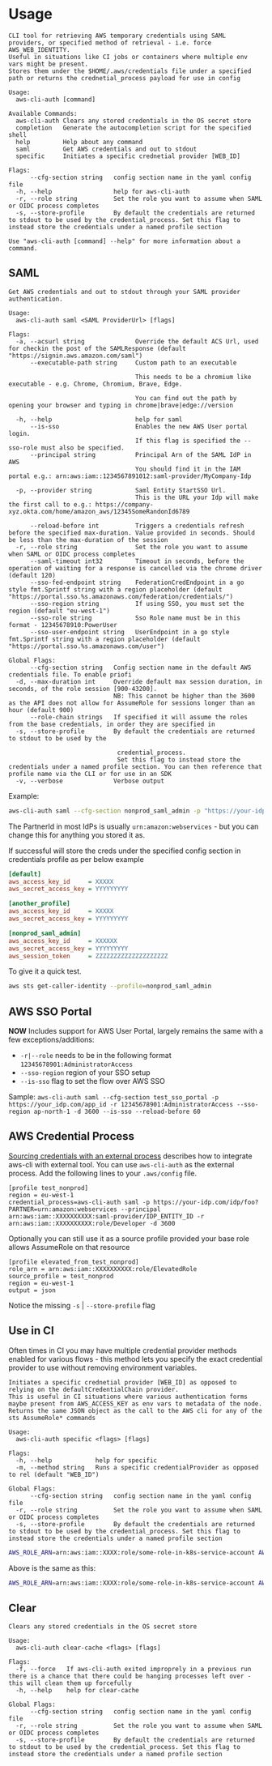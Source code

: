 
# Usage

```
CLI tool for retrieving AWS temporary credentials using SAML providers, or specified method of retrieval - i.e. force AWS_WEB_IDENTITY.
Useful in situations like CI jobs or containers where multiple env vars might be present.
Stores them under the $HOME/.aws/credentials file under a specified path or returns the crednetial_process payload for use in config

Usage:
  aws-cli-auth [command]

Available Commands:
  aws-cli-auth Clears any stored credentials in the OS secret store
  completion   Generate the autocompletion script for the specified shell
  help         Help about any command
  saml         Get AWS credentials and out to stdout
  specific     Initiates a specific crednetial provider [WEB_ID]

Flags:
      --cfg-section string   config section name in the yaml config file
  -h, --help                 help for aws-cli-auth
  -r, --role string          Set the role you want to assume when SAML or OIDC process completes
  -s, --store-profile        By default the credentials are returned to stdout to be used by the credential_process. Set this flag to instead store the credentials under a named profile section

Use "aws-cli-auth [command] --help" for more information about a command.
```

## SAML

```
Get AWS credentials and out to stdout through your SAML provider authentication.

Usage:
  aws-cli-auth saml <SAML ProviderUrl> [flags]

Flags:
  -a, --acsurl string              Override the default ACS Url, used for checkin the post of the SAMLResponse (default "https://signin.aws.amazon.com/saml")
      --executable-path string     Custom path to an executable
                                   
                                   This needs to be a chromium like executable - e.g. Chrome, Chromium, Brave, Edge. 
                                   
                                   You can find out the path by opening your browser and typing in chrome|brave|edge://version
                                   
  -h, --help                       help for saml
      --is-sso                     Enables the new AWS User portal login. 
                                   If this flag is specified the --sso-role must also be specified.
      --principal string           Principal Arn of the SAML IdP in AWS
                                   You should find it in the IAM portal e.g.: arn:aws:iam::1234567891012:saml-provider/MyCompany-Idp
                                   
  -p, --provider string            Saml Entity StartSSO Url.
                                   This is the URL your Idp will make the first call to e.g.: https://company-xyz.okta.com/home/amazon_aws/12345SomeRandonId6789
                                   
      --reload-before int          Triggers a credentials refresh before the specified max-duration. Value provided in seconds. Should be less than the max-duration of the session
  -r, --role string                Set the role you want to assume when SAML or OIDC process completes
      --saml-timeout int32         Timeout in seconds, before the operation of waiting for a response is cancelled via the chrome driver (default 120)
      --sso-fed-endpoint string    FederationCredEndpoint in a go style fmt.Sprintf string with a region placeholder (default "https://portal.sso.%s.amazonaws.com/federation/credentials/")
      --sso-region string          If using SSO, you must set the region (default "eu-west-1")
      --sso-role string            Sso Role name must be in this format - 12345678910:PowerUser
      --sso-user-endpoint string   UserEndpoint in a go style fmt.Sprintf string with a region placeholder (default "https://portal.sso.%s.amazonaws.com/user")

Global Flags:
      --cfg-section string   Config section name in the default AWS credentials file. To enable priofi
  -d, --max-duration int     Override default max session duration, in seconds, of the role session [900-43200]. 
                             NB: This cannot be higher than the 3600 as the API does not allow for AssumeRole for sessions longer than an hour (default 900)
      --role-chain strings   If specified it will assume the roles from the base credentials, in order they are specified in
  -s, --store-profile        By default the credentials are returned to stdout to be used by the    
  
                              credential_process. 
                              Set this flag to instead store the credentials under a named profile section. You can then reference that profile name via the CLI or for use in an SDK
  -v, --verbose              Verbose output
```

Example:

```bash
aws-cli-auth saml --cfg-section nonprod_saml_admin -p "https://your-idp.com/idp/foo?PARTNER=urn:amazon:webservices" --principal "arn:aws:iam::XXXXXXXXXX:saml-provider/IDP_ENTITY_ID" -r "arn:aws:iam::XXXXXXXXXX:role/Developer" -d 3600 -s
```

The PartnerId in most IdPs is usually `urn:amazon:webservices` - but you can change this for anything you stored it as.

If successful will store the creds under the specified config section in credentials profile as per below example

```ini
[default]
aws_access_key_id     = XXXXX
aws_secret_access_key = YYYYYYYYY

[another_profile]
aws_access_key_id     = XXXXX
aws_secret_access_key = YYYYYYYYY

[nonprod_saml_admin]
aws_access_key_id     = XXXXXX
aws_secret_access_key = YYYYYYYYY
aws_session_token     = ZZZZZZZZZZZZZZZZZZZZ
```

To give it a quick test.

```bash
aws sts get-caller-identity --profile=nonprod_saml_admin
```

## AWS SSO Portal

**NOW** Includes support for AWS User Portal, largely remains the same with a few exceptions/additions:

- `-r|--role`
  needs to be in the following format `12345678901:AdministratorAccess`
- `--sso-region`
  region of your SSO setup
- `--is-sso`
  flag to set the flow over AWS SSO

Sample: `aws-cli-auth saml --cfg-section test_sso_portal -p https://your_idp.com/app_id -r 12345678901:AdministratorAccess --sso-region ap-north-1 -d 3600 --is-sso --reload-before 60`

## AWS Credential Process

[Sourcing credentials with an external process](https://docs.aws.amazon.com/cli/latest/userguide/cli-configure-sourcing-external.html) describes how to integrate aws-cli with external tool.
You can use `aws-cli-auth` as the external process. Add the following lines to your `.aws/config` file.

```
[profile test_nonprod]
region = eu-west-1
credential_process=aws-cli-auth saml -p https://your-idp.com/idp/foo?PARTNER=urn:amazon:webservices --principal arn:aws:iam::XXXXXXXXXX:saml-provider/IDP_ENTITY_ID -r arn:aws:iam::XXXXXXXXXX:role/Developer -d 3600
```

Optionally you can still use it as a source profile provided your base role allows AssumeRole on that resource

```
[profile elevated_from_test_nonprod]
role_arn = arn:aws:iam::XXXXXXXXXX:role/ElevatedRole
source_profile = test_nonprod
region = eu-west-1
output = json
```

Notice the missing `-s` | `--store-profile` flag

## Use in CI

Often times in CI you may have multiple credential provider methods enabled for various flows - this method lets you specify the exact credential provider to use without removing environment variables.

```
Initiates a specific crednetial provider [WEB_ID] as opposed to relying on the defaultCredentialChain provider.
This is useful in CI situations where various authentication forms maybe present from AWS_ACCESS_KEY as env vars to metadata of the node.
Returns the same JSON object as the call to the AWS cli for any of the sts AssumeRole* commands

Usage:
  aws-cli-auth specific <flags> [flags]

Flags:
  -h, --help            help for specific
  -m, --method string   Runs a specific credentialProvider as opposed to rel (default "WEB_ID")

Global Flags:
      --cfg-section string   config section name in the yaml config file
  -r, --role string          Set the role you want to assume when SAML or OIDC process completes
  -s, --store-profile        By default the credentials are returned to stdout to be used by the credential_process. Set this flag to instead store the credentials under a named profile section
```

```bash
AWS_ROLE_ARN=arn:aws:iam::XXXX:role/some-role-in-k8s-service-account AWS_WEB_IDENTITY_TOKEN_FILE=/var/token aws-cli-auth specific | jq .
```

Above is the same as this:

```bash
AWS_ROLE_ARN=arn:aws:iam::XXXX:role/some-role-in-k8s-service-account AWS_WEB_IDENTITY_TOKEN_FILE=/var/token aws-cli-auth specific -m WEB_ID | jq .
```

## Clear

```
Clears any stored credentials in the OS secret store

Usage:
  aws-cli-auth clear-cache <flags> [flags]

Flags:
  -f, --force   If aws-cli-auth exited improprely in a previous run there is a chance that there could be hanging processes left over - this will clean them up forcefully
  -h, --help    help for clear-cache

Global Flags:
      --cfg-section string   config section name in the yaml config file
  -r, --role string          Set the role you want to assume when SAML or OIDC process completes
  -s, --store-profile        By default the credentials are returned to stdout to be used by the credential_process. Set this flag to instead store the credentials under a named profile section
```
